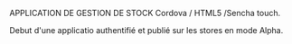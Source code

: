 APPLICATION DE GESTION DE STOCK
Cordova / HTML5 /Sencha touch.

Debut d'une applicatio authentifié et publié sur les stores en mode Alpha.
